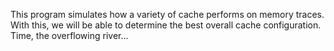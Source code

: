 This program simulates how a variety of cache performs on memory traces. With this, we will be able to determine the best overall cache configuration. Time, the overflowing river...